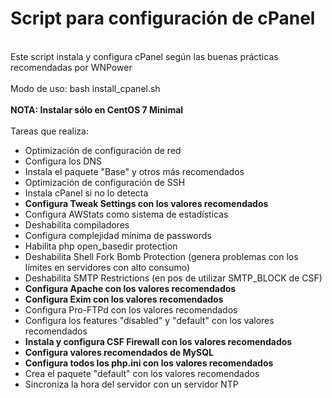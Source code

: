 <h1>Script para configuraci&oacute;n de cPanel</h1>
<br />Este script instala y configura cPanel seg&uacute;n las buenas pr&aacute;cticas recomendadas por WNPower<br /><br />Modo de uso: bash install_cpanel.sh<br /><br /><strong>NOTA: Instalar s&oacute;lo en CentOS 7 Minimal<br /><br /></strong>Tareas que realiza:<br />
<ul>
<li>Optimizaci&oacute;n de configuraci&oacute;n de red</li>
<li>Configura los DNS</li>
<li>Instala el paquete "Base" y otros m&aacute;s recomendados</li>
<li>Optimizaci&oacute;n de configuraci&oacute;n de SSH</li>
<li>Instala cPanel si no lo detecta</li>
<li><strong>Configura Tweak Settings con los valores recomendados</strong></li>
<li>Configura AWStats como sistema de estad&iacute;sticas</li>
<li>Deshabilita compiladores</li>
<li>Configura complejidad m&iacute;nima de passwords</li>
<li>Habilita php open_basedir protection</li>
<li>Deshabilita Shell Fork Bomb Protection (genera problemas con los l&iacute;mites en servidores con alto consumo)</li>
<li>Deshabilita SMTP Restrictions (en pos de utilizar SMTP_BLOCK de CSF)</li>
<li><strong>Configura Apache con los valores recomendados</strong></li>
<li><strong>Configura Exim con los valores recomendados</strong></li>
<li>Configura Pro-FTPd con los valores recomendados</li>
<li>Configura los features "disabled" y "default" con los valores recomendados</li>
<li><strong>Instala y configura CSF Firewall con los valores recomendados</strong></li>
<li><strong>Configura valores recomendados de MySQL</strong></li>
<li><strong>Configura todos los php.ini con los valores recomendados</strong></li>
<li>Crea el paquete "default" con los valores recomendados</li>
<li>Sincroniza la hora del servidor con un servidor NTP</li>
</ul>
